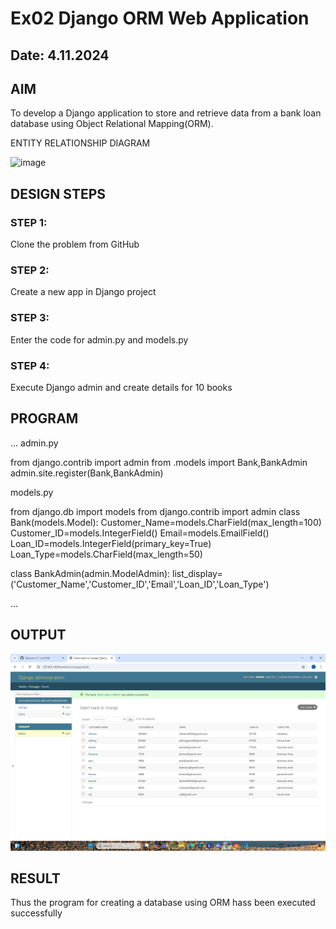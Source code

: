 # Ex02 Django ORM Web Application
## Date: 4.11.2024

## AIM
To develop a Django application to store and retrieve data from a bank loan database using Object Relational Mapping(ORM).



ENTITY RELATIONSHIP DIAGRAM

![image](https://github.com/user-attachments/assets/8078b137-26fb-48f2-8b46-04593df44afb)




## DESIGN STEPS

### STEP 1:
Clone the problem from GitHub

### STEP 2:
Create a new app in Django project

### STEP 3:
Enter the code for admin.py and models.py

### STEP 4:
Execute Django admin and create details for 10 books

## PROGRAM
...
admin.py

from django.contrib import admin
from .models import Bank,BankAdmin
admin.site.register(Bank,BankAdmin)

models.py

from django.db import models
from django.contrib import admin
class Bank(models.Model):
    Customer_Name=models.CharField(max_length=100)
    Customer_ID=models.IntegerField()
    Email=models.EmailField()
    Loan_ID=models.IntegerField(primary_key=True)
    Loan_Type=models.CharField(max_length=50)
 
class BankAdmin(admin.ModelAdmin):
    list_display=('Customer_Name','Customer_ID','Email','Loan_ID','Loan_Type')

...
## OUTPUT
![alt text](<raj/Screenshot (47).png>)



## RESULT
Thus the program for creating a database using ORM hass been executed successfully
